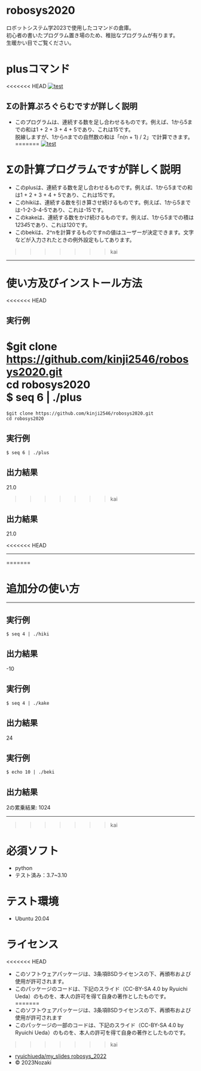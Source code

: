 # robosys2020  
ロボットシステム学2023で使用したコマンドの倉庫。  
初心者の書いたプログラム置き場のため、稚拙なプログラムが有ります。  
生暖かい目でご覧ください。   
# plusコマンド  
<<<<<<< HEAD
[![test](https://github.com/kinji2546/robosys2020/actions/workflows/test.yml/badge.svg)](https://github.com/kinji2546/robosys2020/actions/workflows/test.yml)  


## Σの計算ぷろぐらむですが詳しく説明  
* このプログラムは、連続する数を足し合わせるものです。例えば、1から5までの和は1 + 2 + 3 + 4 + 5であり、これは15です。  
脱線しますが、1からnまでの自然数の和は「n(n + 1) / 2」で計算できます。  
=======
[![test](https://github.com/kinji2546/robosys2020/actions/workflows/test.yml/badge.svg)](https://github.com/kinji2546/robosys2020/actions/workflows/test.yml)


# Σの計算プログラムですが詳しく説明  
* このplusは、連続する数を足し合わせるものです。例えば、1から5までの和は1 + 2 + 3 + 4 + 5であり、これは15です。  
* このhikiは、連続する数を引き算させ続けるものです。例えば、1から5までは-1-2-3-4-5であり、これは-15です。  
* このkakeは、連続する数をかけ続けるものです。例えば、1から5までの積は1*2*3*4*5であり、これは120です。  
* このbekiは、2^nを計算するものですnの値はユーザーが決定できます。文字などが入力されたときの例外設定もしてあります。   
>>>>>>> kai

***  
# 使い方及びインストール方法  
<<<<<<< HEAD

## 実行例  
$git clone https://github.com/kinji2546/robosys2020.git  
cd robosys2020  
$ seq 6 | ./plus  
=======
`$git clone https://github.com/kinji2546/robosys2020.git`  
`cd robosys2020`  
## 実行例  
`$ seq 6 | ./plus`  

## 出力結果  
21.0  
>>>>>>> kai

## 出力結果  
21.0  

<<<<<<< HEAD
***  
=======


# 追加分の使い方  
***  
## 実行例  
`$ seq 4 | ./hiki`  
## 出力結果   
-10  
## 実行例  
`$ seq 4 | ./kake`  
## 出力結果  
24  
## 実行例  
`$ echo 10 | ./beki`      
## 出力結果  
2の累乗結果: 1024   
***
>>>>>>> kai

# 必須ソフト  
* python  
* テスト済み：3.7~3.10  

# テスト環境  
* Ubuntu 20.04  

# ライセンス  
<<<<<<< HEAD
* このソフトウェアパッケージは、3条項BSDライセンスの下、再頒布および使用が許可されます。  
* このパッケージのコードは、下記のスライド（CC-BY-SA 4.0 by Ryuichi Ueda）のものを、本人の許可を得て自身の著作としたものです。   
=======
* このソフトウェアパッケージは、3条項BSDライセンスの下、再頒布および使用が許可されます  
* このパッケージの一部のコードは、下記のスライド（CC-BY-SA 4.0 by Ryuichi Ueda）のものを、本人の許可を得て自身の著作としたものです。  
>>>>>>> kai
* [ryuichiueda/my_slides robosys_2022](https://github.com/ryuichiueda/my_slides/tree/master/robosys_2022)  
* © 2023Nozaki  

